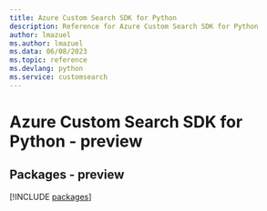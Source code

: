 ```yaml
---
title: Azure Custom Search SDK for Python
description: Reference for Azure Custom Search SDK for Python
author: lmazuel
ms.author: lmazuel
ms.data: 06/08/2023
ms.topic: reference
ms.devlang: python
ms.service: customsearch
---
```

# Azure Custom Search SDK for Python - preview
## Packages - preview
[!INCLUDE [packages](custom-search-index.md)]